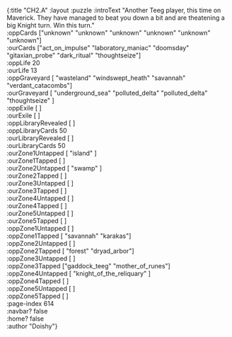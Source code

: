 {:title "CH2.A"
 :layout :puzzle
 :introText "Another Teeg player, this time on
 Maverick. They have managed to beat you down a bit
 and are theatening a big Knight turn. Win this turn."  
 :oppCards ["unknown" "unknown" "unknown" "unknown" "unknown" "unknown"]  
 :ourCards ["act_on_impulse" "laboratory_maniac" "doomsday" "gitaxian_probe" "dark_ritual" "thoughtseize"]  
 :oppLife 20  
 :ourLife 13  
 :oppGraveyard [ "wasteland" "windswept_heath" "savannah" "verdant_catacombs"]  
 :ourGraveyard [ "underground_sea" "polluted_delta" "polluted_delta" "thoughtseize" ]  
 :oppExile [ ]  
 :ourExile [ ]  
 :oppLibraryRevealed [ ]  
 :oppLibraryCards 50  
 :ourLibraryRevealed [ ]  
 :ourLibraryCards 50  
 :ourZone1Untapped [ "island" ]  
 :ourZone1Tapped [ ]  
 :ourZone2Untapped [ "swamp" ]  
 :ourZone2Tapped [ ]  
 :ourZone3Untapped [ ]  
 :ourZone3Tapped [ ]  
 :ourZone4Untapped [ ]  
 :ourZone4Tapped [ ]  
 :ourZone5Untapped [ ]  
 :ourZone5Tapped [ ]  
 :oppZone1Untapped [ ]  
 :oppZone1Tapped [ "savannah" "karakas"]  
 :oppZone2Untapped [ ]  
 :oppZone2Tapped [ "forest" "dryad_arbor"]  
 :oppZone3Untapped [ ]  
 :oppZone3Tapped ["gaddock_teeg" "mother_of_runes"]  
 :oppZone4Untapped [ "knight_of_the_reliquary" ]  
 :oppZone4Tapped [ ]  
 :oppZone5Untapped [ ]  
 :oppZone5Tapped [ ]  
 :page-index 614  
 :navbar? false  
 :home? false  
 :author "Doishy"}  
